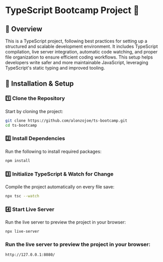 # TypeScript Bootcamp Project 🚀

## 📌 Overview

This is a TypeScript project, following best practices for setting up a structured and scalable development environment. It includes TypeScript compilation, live server integration, automatic code watching, and proper file organization to ensure efficient coding workflows. This setup helps developers write safer and more maintainable JavaScript, leveraging TypeScript's static typing and improved tooling.

## 🔧 Installation & Setup

### 1️⃣ Clone the Repository

Start by cloning the project:

```bash
git clone https://github.com/alonzojoe/ts-bootcamp.git
cd ts-bootcamp
```

### 2️⃣ Install Dependencies

Run the following to install required packages:

```bash
npm install
```

### 3️⃣ Initialize TypeScript & Watch for Change

Compile the project automatically on every file save:

```bash
npx tsc --watch
```

### 4️⃣ Start Live Server

Run the live server to preview the project in your browser:

```bash
npx live-server
```

### Run the live server to preview the project in your browser:

```bash
http://127.0.0.1:8080/
```

